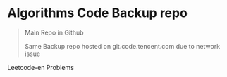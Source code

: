# Algorithms Code Backup repo

> Main Repo in Github
>
> Same Backup repo hosted on git.code.tencent.com due to network issue

Leetcode-en Problems
